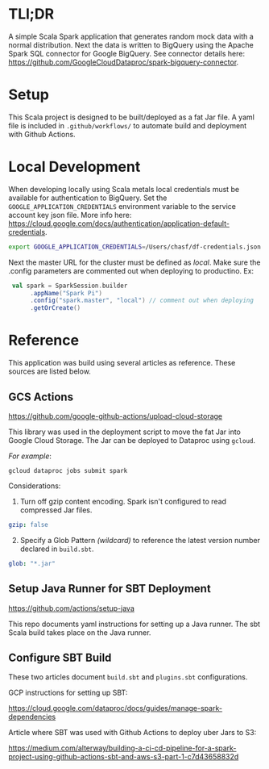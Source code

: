 # TLl;DR

A simple Scala Spark application that generates random mock data with a normal distribution. Next the data is written to BigQuery using the Apache Spark SQL connector for Google BigQuery. See connector details here: https://github.com/GoogleCloudDataproc/spark-bigquery-connector.

# Setup

This Scala project is designed to be built/deployed as a fat Jar file. A yaml file is included in `.github/workflows/` to automate build and deployment with Github Actions.

# Local Development

When developing locally using Scala metals local credentials must be available for authentication to BigQuery. Set the `GOOGLE_APPLICATION_CREDENTIALS` environment variable to the service account key json file. More info here: https://cloud.google.com/docs/authentication/application-default-credentials.

```bash
export GOOGLE_APPLICATION_CREDENTIALS=/Users/chasf/df-credentials.json
```

Next the master URL for the cluster must be defined as _local_. Make sure the .config parameters are commented out when deploying to productino. Ex:

```scala
 val spark = SparkSession.builder
      .appName("Spark Pi")
      .config("spark.master", "local") // comment out when deploying
      .getOrCreate()
```

# Reference

This application was build using several articles as reference. These sources are listed below.

## GCS Actions

https://github.com/google-github-actions/upload-cloud-storage

This library was used in the deployment script to move the fat Jar into Google Cloud Storage. The Jar can be deployed to Dataproc using `gcloud`.

_For example_:

```shell
gcloud dataproc jobs submit spark
```

Considerations:

1. Turn off gzip content encoding. Spark isn't configured to read compressed Jar files.

```yaml
gzip: false
```

2. Specify a Glob Pattern _(wildcard)_ to reference the latest version number declared in `build.sbt`.

```yaml
glob: "*.jar"
```

## Setup Java Runner for SBT Deployment

https://github.com/actions/setup-java

This repo documents yaml instructions for setting up a Java runner. The sbt Scala build takes place on the Java runner.

## Configure SBT Build

These two articles document `build.sbt` and `plugins.sbt` configurations.

GCP instructions for setting up SBT:

https://cloud.google.com/dataproc/docs/guides/manage-spark-dependencies

Article where SBT was used with Github Actions to deploy uber Jars to S3:

https://medium.com/alterway/building-a-ci-cd-pipeline-for-a-spark-project-using-github-actions-sbt-and-aws-s3-part-1-c7d43658832d
